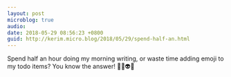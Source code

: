 ```yaml
---
layout: post
microblog: true
audio: 
date: 2018-05-29 08:56:23 +0800
guid: http://kerim.micro.blog/2018/05/29/spend-half-an.html
---
```

Spend half an hour doing my morning writing, or waste time adding emoji to my todo items? You know the answer! 💩🤖👽😻
